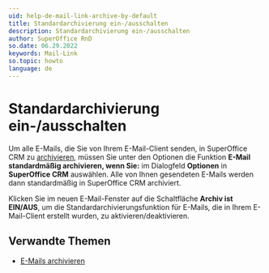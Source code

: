 ```yaml
---
uid: help-de-mail-link-archive-by-default
title: Standardarchivierung ein-/ausschalten
description: Standardarchivierung ein-/ausschalten
author: SuperOffice RnD
so.date: 06.29.2022
keywords: Mail-Link
so.topic: howto
language: de
---
```


# Standardarchivierung ein-/ausschalten

Um alle E-Mails, die Sie von Ihrem E-Mail-Client senden, in SuperOffice CRM zu [archivieren][1], müssen Sie unter den Optionen die Funktion **E-Mail standardmäßig archivieren, wenn Sie:** im Dialogfeld **Optionen** in **SuperOffice CRM** auswählen. Alle von Ihnen gesendeten E-Mails werden dann standardmäßig in SuperOffice CRM archiviert.

Klicken Sie im neuen E-Mail-Fenster auf die Schaltfläche **Archiv ist EIN/AUS**, um die Standardarchivierungsfunktion für E-Mails, die in Ihrem E-Mail-Client erstellt wurden, zu aktivieren/deaktivieren.

## Verwandte Themen

* [E-Mails archivieren][3]

<!-- Referenced links -->
[1]: default.md
[3]: ../archive.md

<!-- Referenced images -->
